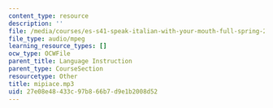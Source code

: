 ```yaml
---
content_type: resource
description: ''
file: /media/courses/es-s41-speak-italian-with-your-mouth-full-spring-2012/27e08e48433c97b866b7d9e1b2008d52_mipiace.mp3
file_type: audio/mpeg
learning_resource_types: []
ocw_type: OCWFile
parent_title: Language Instruction
parent_type: CourseSection
resourcetype: Other
title: mipiace.mp3
uid: 27e08e48-433c-97b8-66b7-d9e1b2008d52
---
```

